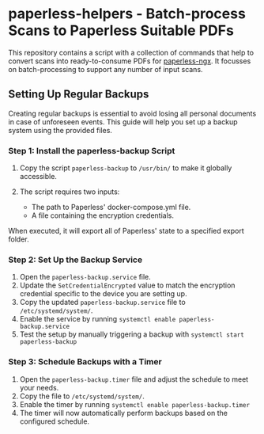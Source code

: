 # paperless-helpers - Batch-process Scans to Paperless Suitable PDFs

This repository contains a script with a collection of commands that help to
convert scans into ready-to-consume PDFs for
[paperless-ngx](https://docs.paperless-ngx.com/). It focusses on
batch-processing to support any number of input scans.

## Setting Up Regular Backups

Creating regular backups is essential to avoid losing all personal documents in
case of unforeseen events. This guide will help you set up a backup system
using the provided files.

### Step 1: Install the paperless-backup Script

1. Copy the script `paperless-backup` to `/usr/bin/` to make it globally
   accessible.
2. The script requires two inputs:

   - The path to Paperless' docker-compose.yml file.
   - A file containing the encryption credentials.

  When executed, it will export all of Paperless' state to a specified export
  folder.


### Step 2: Set Up the Backup Service

1. Open the `paperless-backup.service` file.
2. Update the `SetCredentialEncrypted` value to match the encryption credential
   specific to the device you are setting up.
3. Copy the updated `paperless-backup.service` file to `/etc/systemd/system/`.
4. Enable the service by running `systemctl enable paperless-backup.service`
5. Test the setup by manually triggering a backup with `systemctl start
   paperless-backup`

### Step 3: Schedule Backups with a Timer

1. Open the `paperless-backup.timer` file and adjust the schedule to meet your
   needs.
2. Copy the file to `/etc/systemd/system/`.
3. Enable the timer by running `systemctl enable paperless-backup.timer`
4. The timer will now automatically perform backups based on the configured
   schedule.
